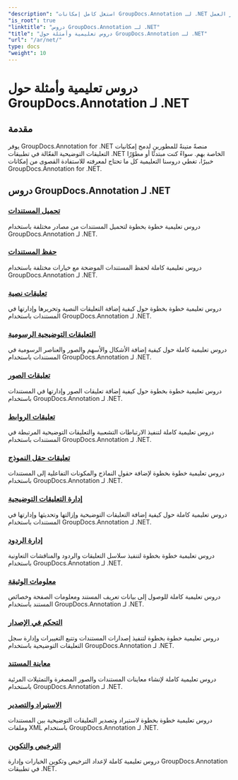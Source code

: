 ```yaml
---
"description": "استغل كامل إمكانات GroupDocs.Annotation لـ .NET مع دروسنا التعليمية. تكامل بسلاسة، وحسّن التعاون، وحسّن سير العمل."
"is_root": true
"linktitle": "دروس GroupDocs.Annotation لـ .NET"
"title": "دروس تعليمية وأمثلة حول GroupDocs.Annotation لـ .NET"
"url": "/ar/net/"
type: docs
"weight": 10
---
```


# دروس تعليمية وأمثلة حول GroupDocs.Annotation لـ .NET

## مقدمة

يوفر GroupDocs.Annotation for .NET منصةً متينةً للمطورين لدمج إمكانيات التعليقات التوضيحية الفعّالة في تطبيقات .NET الخاصة بهم. سواءً كنت مبتدئًا أو مطوّرًا خبيرًا، تغطي دروسنا التعليمية كل ما تحتاج لمعرفته للاستفادة القصوى من إمكانات GroupDocs.Annotation for .NET.

## دروس GroupDocs.Annotation لـ .NET
### [تحميل المستندات](./document-loading)
دروس تعليمية خطوة بخطوة لتحميل المستندات من مصادر مختلفة باستخدام GroupDocs.Annotation لـ .NET.

### [حفظ المستندات](./document-saving)
دروس تعليمية كاملة لحفظ المستندات الموضحة مع خيارات مختلفة باستخدام GroupDocs.Annotation لـ .NET.

### [تعليقات نصية](./text-annotations)
دروس تعليمية خطوة بخطوة حول كيفية إضافة التعليقات النصية وتحريرها وإدارتها في المستندات باستخدام GroupDocs.Annotation لـ .NET.

### [التعليقات التوضيحية الرسومية](./graphical-annotations)
دروس تعليمية كاملة حول كيفية إضافة الأشكال والأسهم والصور والعناصر الرسومية في المستندات باستخدام GroupDocs.Annotation لـ .NET.

### [تعليقات الصور](./image-annotations)
دروس تعليمية خطوة بخطوة حول كيفية إضافة تعليقات الصور وإدارتها في المستندات باستخدام GroupDocs.Annotation لـ .NET.

### [تعليقات الروابط](./link-annotations)
دروس تعليمية كاملة لتنفيذ الارتباطات التشعبية والتعليقات التوضيحية المرتبطة في المستندات باستخدام GroupDocs.Annotation لـ .NET.

### [تعليقات حقل النموذج](./form-field-annotations)
دروس تعليمية خطوة بخطوة لإضافة حقول النماذج والمكونات التفاعلية إلى المستندات باستخدام GroupDocs.Annotation لـ .NET.

### [إدارة التعليقات التوضيحية](./annotation-management)
دروس تعليمية كاملة حول كيفية إضافة التعليقات التوضيحية وإزالتها وتحديثها وإدارتها في المستندات باستخدام GroupDocs.Annotation لـ .NET.

### [إدارة الردود](./reply-management)
دروس تعليمية خطوة بخطوة لتنفيذ سلاسل التعليقات والردود والمناقشات التعاونية باستخدام GroupDocs.Annotation لـ .NET.

### [معلومات الوثيقة](./document-information)
دروس تعليمية كاملة للوصول إلى بيانات تعريف المستند ومعلومات الصفحة وخصائص المستند باستخدام GroupDocs.Annotation لـ .NET.

### [التحكم في الإصدار](./version-control)
دروس تعليمية خطوة بخطوة لتنفيذ إصدارات المستندات وتتبع التغييرات وإدارة سجل التعليقات التوضيحية باستخدام GroupDocs.Annotation لـ .NET.

### [معاينة المستند](./document-preview)
دروس تعليمية كاملة لإنشاء معاينات المستندات والصور المصغرة والتمثيلات المرئية باستخدام GroupDocs.Annotation لـ .NET.

### [الاستيراد والتصدير](./import-and-export)
دروس تعليمية خطوة بخطوة لاستيراد وتصدير التعليقات التوضيحية بين المستندات وملفات XML باستخدام GroupDocs.Annotation لـ .NET.

### [الترخيص والتكوين](./licensing-and-configuration)
دروس تعليمية كاملة لإعداد الترخيص وتكوين الخيارات وإدارة GroupDocs.Annotation في تطبيقات .NET.